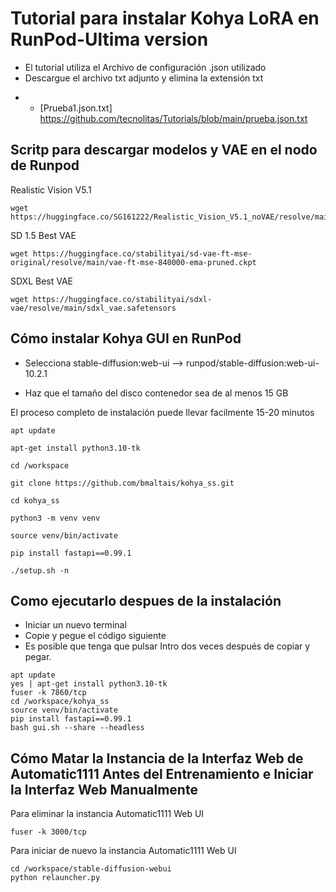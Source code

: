 # Tutorial para instalar Kohya LoRA en RunPod-Ultima version
* El tutorial utiliza el Archivo de configuración .json utilizado
* Descargue el archivo txt adjunto y elimina la extensión txt
+ * [Prueba1.json.txt] https://github.com/tecnolitas/Tutorials/blob/main/prueba.json.txt
 
## Scritp para descargar modelos y VAE en el nodo de Runpod

Realistic Vision V5.1 
```
wget https://huggingface.co/SG161222/Realistic_Vision_V5.1_noVAE/resolve/main/Realistic_Vision_V5.1.safetensors
```

SD 1.5 Best VAE
```
wget https://huggingface.co/stabilityai/sd-vae-ft-mse-original/resolve/main/vae-ft-mse-840000-ema-pruned.ckpt
```

SDXL Best VAE
```
wget https://huggingface.co/stabilityai/sdxl-vae/resolve/main/sdxl_vae.safetensors
```

## Cómo instalar Kohya GUI en RunPod

* Selecciona stable-diffusion:web-ui   --> runpod/stable-diffusion:web-ui-10.2.1

* Haz que el tamaño del disco contenedor sea de al menos 15 GB
  
El proceso completo de instalación puede llevar facilmente 15-20 minutos

```
apt update
```

```
apt-get install python3.10-tk
```

```
cd /workspace
```

```
git clone https://github.com/bmaltais/kohya_ss.git
```

```
cd kohya_ss
```

```
python3 -m venv venv
```

```
source venv/bin/activate
```

```
pip install fastapi==0.99.1
```

```
./setup.sh -n
```

## Como ejecutarlo despues de la instalación

* Iniciar un nuevo terminal
* Copie y pegue el código siguiente
* Es posible que tenga que pulsar Intro dos veces después de copiar y pegar.

```
apt update
yes | apt-get install python3.10-tk
fuser -k 7860/tcp
cd /workspace/kohya_ss
source venv/bin/activate
pip install fastapi==0.99.1
bash gui.sh --share --headless
```

## Cómo Matar la Instancia de la Interfaz Web de Automatic1111 Antes del Entrenamiento e Iniciar la Interfaz Web Manualmente

Para eliminar la instancia Automatic1111 Web UI
```
fuser -k 3000/tcp
```

Para iniciar de nuevo la instancia Automatic1111 Web UI
```
cd /workspace/stable-diffusion-webui
python relauncher.py
```
